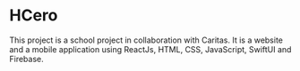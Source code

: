 # HCero

This project is a school project in collaboration with Caritas.
It is a website and a mobile application using ReactJs, HTML, CSS, JavaScript, SwiftUI and Firebase. 

